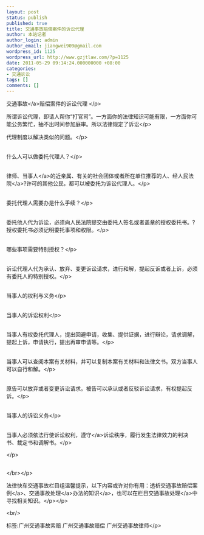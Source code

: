 ```yaml
---
layout: post
status: publish
published: true
title: 交通事故赔偿案件的诉讼代理
author: 本站记者
author_login: admin
author_email: jiangwei909@gmail.com
wordpress_id: 1125
wordpress_url: http://www.gzjtlaw.com/?p=1125
date: 2011-05-29 09:14:24.000000000 +08:00
categories:
- 交通诉讼
tags: []
comments: []
---
```

<p><p><p><a>交通事故<&#47;a>赔偿案件的诉讼代理 <&#47;p><p>所谓诉讼代理，即请人帮你&ldquo;打官司&rdquo;。一方面你的法律知识可能有限，一方面你可能公务繁忙，抽不出时间参加庭审。所以法律规定了诉讼<&#47;p><p>代理制度以解决类似的问题。<&#47;p><p><br>什么人可以做委托代理人？<&#47;p><p><br>律师、<a>当事人<&#47;a>的近亲属、有关的社会团体或者所在单位推荐的人、经<a>人民法院<&#47;a>?许可的其他公民，都可以被委托为诉讼代理人。<&#47;p><p><br>委托代理人需要办是什么手续？<&#47;p><p><br>委托他人代为诉讼，必须向人民法院提交由委托人签名或者盖章的授权委托书。?授权委托书必须记明委托事项和权限。<&#47;p><p><br>哪些事项需要特别授权？<&#47;p><p><br>诉讼代理人代为承认、放弃、变更诉讼请求，进行和解，提起反诉或者上诉，必须有委托人的特别授权。<&#47;p><p><br>当事人的权利与义务<&#47;p><p><br>当事人的诉讼权利<&#47;p><p><br>当事人有权委托代理人，提出回避申请，收集、提供证据，进行辩论，请求调解，提起上诉，申请执行，提出再审申请等。<&#47;p><p><br>当事人可以查阅本案有关材料，并可以复制本案有关材料和法律文书。双方当事人可以自行和解。<&#47;p><p><br>原告可以放弃或者变更诉讼请求。被告可以承认或者反驳诉讼请求，有权提起反诉。<&#47;p><p><br>当事人的诉讼义务<&#47;p><p><br>当事人必须依法行使诉讼权利，<a>遵守<&#47;a>诉讼秩序，履行发生法律效力的判决书、裁定书和调解书。<&#47;p><p><&#47;p><p><br><&#47;br><&#47;p><p>法律快车交通事故栏目组温馨提示，以下内容或许对你有用：<a>透析交通事故赔偿案例<&#47;a>、<a><a>交通事故处理<&#47;a>办法的知识<&#47;a>，也可以在栏目<a>交通事故处理<&#47;a>中寻找相关知识。<&#47;p><&#47;p><br&#47;><p>标签:广州交通事故索赔 广州交通事故赔偿 广州交通事故律师<&#47;p>
